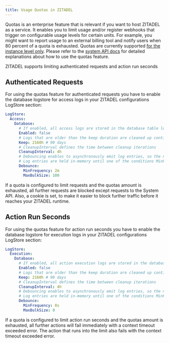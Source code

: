 ```yaml
---
title: Usage Quotas in ZITADEL
---
```


Quotas is an enterprise feature that is relevant if you want to host ZITADEL as a service.
It enables you to limit usage and/or register webhooks that trigger on configurable usage levels for certain units.
For example, you might want to report usage to an external billing tool and notify users when 80 percent of a quota is exhausted.
Quotas are currently supported [for the instance level only](/concepts/structure/instance).
Please refer to the [system API docs](/apis/resources/system) for detailed explanations about how to use the quotas feature.

ZITADEL supports limiting authenticated requests and action run seconds

## Authenticated Requests

For using the quotas feature for authenticated requests you have to enable the database logstore for access logs in your ZITADEL configurations LogStore section:

```yaml
LogStore:
  Access:
    Database:
      # If enabled, all access logs are stored in the database table logstore.access
      Enabled: false
      # Logs that are older than the keep duration are cleaned up continuously
      Keep: 2160h # 90 days
      # CleanupInterval defines the time between cleanup iterations
      CleanupInterval: 4h
      # Debouncing enables to asynchronously emit log entries, so the normal execution performance is not impaired
      # Log entries are held in-memory until one of the conditions MinFrequency or MaxBulkSize meets.
      Debounce:
        MinFrequency: 2m
        MaxBulkSize: 100
```

If a quota is configured to limit requests and the quotas amount is exhausted, all further requests are blocked except requests to the System API.
Also, a cookie is set, to make it easier to block further traffic before it reaches your ZITADEL runtime.

## Action Run Seconds

For using the quotas feature for action run seconds you have to enable the database logstore for execution logs in your ZITADEL configurations LogStore section:

```yaml
LogStore:
  Execution:
    Database:
      # If enabled, all action execution logs are stored in the database table logstore.execution
      Enabled: false
      # Logs that are older than the keep duration are cleaned up continuously
      Keep: 2160h # 90 days
      # CleanupInterval defines the time between cleanup iterations
      CleanupInterval: 4h
      # Debouncing enables to asynchronously emit log entries, so the normal execution performance is not impaired
      # Log entries are held in-memory until one of the conditions MinFrequency or MaxBulkSize meets.
      Debounce:
        MinFrequency: 0s
        MaxBulkSize: 0
```

If a quota is configured to limit action run seconds and the quotas amount is exhausted, all further actions will fail immediately with a context timeout exceeded error.
The action that runs into the limit also fails with the context timeout exceeded error.

